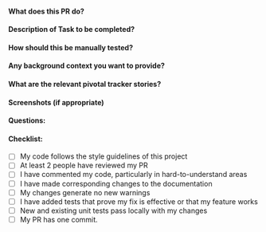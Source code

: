 #### What does this PR do?

#### Description of Task to be completed?

#### How should this be manually tested?

#### Any background context you want to provide?

#### What are the relevant pivotal tracker stories?

#### Screenshots (if appropriate)

#### Questions:

#### Checklist:

- [ ] My code follows the style guidelines of this project
- [ ] At least 2 people have reviewed my PR
- [ ] I have commented my code, particularly in hard-to-understand areas
- [ ] I have made corresponding changes to the documentation
- [ ] My changes generate no new warnings
- [ ] I have added tests that prove my fix is effective or that my feature works
- [ ] New and existing unit tests pass locally with my changes
- [ ] My PR has one commit.
